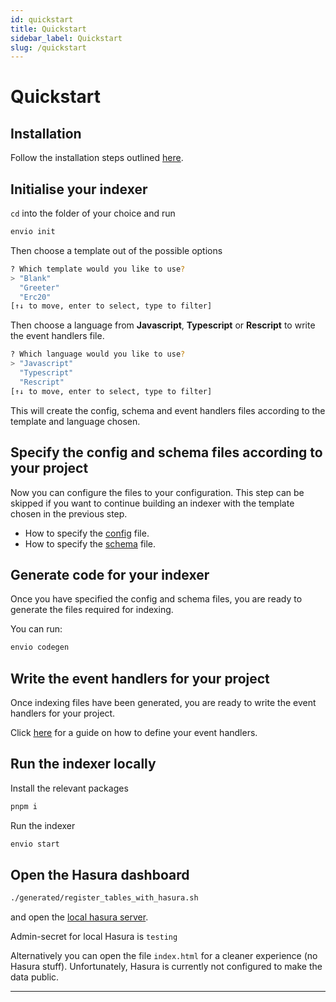 ```yaml
---
id: quickstart
title: Quickstart
sidebar_label: Quickstart
slug: /quickstart
---
```


# Quickstart

## Installation

Follow the installation steps outlined [<ins>here</ins>](./installation).

## Initialise your indexer

`cd` into the folder of your choice and run

```bash
envio init
```

Then choose a template out of the possible options

```bash
? Which template would you like to use?
> "Blank"
  "Greeter"
  "Erc20"
[↑↓ to move, enter to select, type to filter]
```

Then choose a language from **Javascript**, **Typescript** or **Rescript** to write the event handlers file.

```bash
? Which language would you like to use?
> "Javascript"
  "Typescript"
  "Rescript"
[↑↓ to move, enter to select, type to filter]
```

This will create the config, schema and event handlers files according to the template and language chosen.

## Specify the config and schema files according to your project

Now you can configure the files to your configuration.
This step can be skipped if you want to continue building an indexer with the template chosen in the previous step.

- How to specify the [<ins>config</ins>](./configuration-file) file.
- How to specify the [<ins>schema</ins>](./schema) file.

## Generate code for your indexer

Once you have specified the config and schema files, you are ready to generate the files required for indexing.

You can run:

```bash
envio codegen
```

## Write the event handlers for your project

Once indexing files have been generated, you are ready to write the event handlers for your project.

Click [<ins>here</ins>](./event-handlers) for a guide on how to define your event handlers.

## Run the indexer locally

Install the relevant packages

```bash
pnpm i
```

Run the indexer

```bash
envio start
```

## Open the Hasura dashboard

<!-- ```bash
pnpm open-dashboard
``` -->

<!-- todo, swap the bellow command with above -->

```bash
./generated/register_tables_with_hasura.sh
```

and open the [<ins>local hasura server</ins>](http://localhost:8080/console).

Admin-secret for local Hasura is `testing`

Alternatively you can open the file `index.html` for a cleaner experience (no Hasura stuff). Unfortunately, Hasura is currently not configured to make the data public.

---
